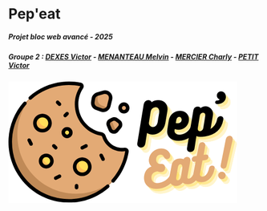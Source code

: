 # Pep'eat
##### Projet bloc web avancé - 2025
##### Groupe 2 : [DEXES Victor](https://github.com/Pokecreatorfr) - [MENANTEAU Melvin](https://github.com/Melvin-Menanteau) - [MERCIER Charly](https://github.com/Charlyhno-eng) - [PETIT Victor](https://github.com/VictorDexes)

![pep'eat logo](./src/pepeat-logo.png)